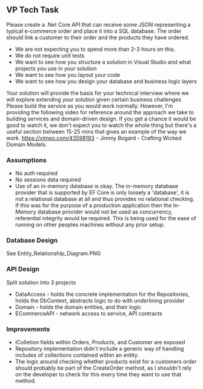 ## VP Tech Task

Please create a .Net Core API that can receive some JSON representing a typical e-commerce order and place it into a SQL database. The order should link a customer to their order and the products they have ordered.

- We are not expecting you to spend more than 2-3 hours on this.
- We do not require unit tests
- We want to see how you structure a solution in Visual Studio and what projects you use in your solution
- We want to see how you layout your code
- We want to see how you design your database and business logic layers

Your solution will provide the basis for your technical interview where we will explore extending your solution given certain business challenges Please build the service as you would work normally.
However, I'm providing the following video for reference around the approach we take to building services and domain-driven design.  If you get a chance it would be good to watch it, we don't expect you to watch the whole thing but there's a useful section between 15-25 mins that gives an example of the way we work. https://vimeo.com/43598193 - Jimmy Bogard - Crafting Wicked Domain Models.

### Assumptions
- No auth required
- No sessions data required
- Use of an in-memory database is okay. The in-memory database provider that is supported by EF Core is only loosely a 'database', it is not a relational database at all and thus provides no relational checking. If this was for the purpose of a production application then the In-Memory database provider would not be used as concurrency, referential integrity would be required. This is being used for the ease of running on other peoples machines without any prior setup.

### Database Design
See Entity_Relationship_Diagram.PNG

### API Design
Split solution into 3 projects
- DataAccess - holds the concrete implementation for the Repositories, holds the DbContext, abstracts logic to do with underlining provider
- Domain - holds the domain entities, and their logic
- ECommerceAPI - network access to service, API contracts

### Improvements
- IColletion fields within Orders, Products, and Customer are exposed
- Repository implementation didn't include a generic way of handling includes of collections contained within an entity.
- The logic around checking whether products exist for a customers order should probably be part of the CreateOrder method, as I shouldn't rely on the developer to check for this every time they want to use that method.
